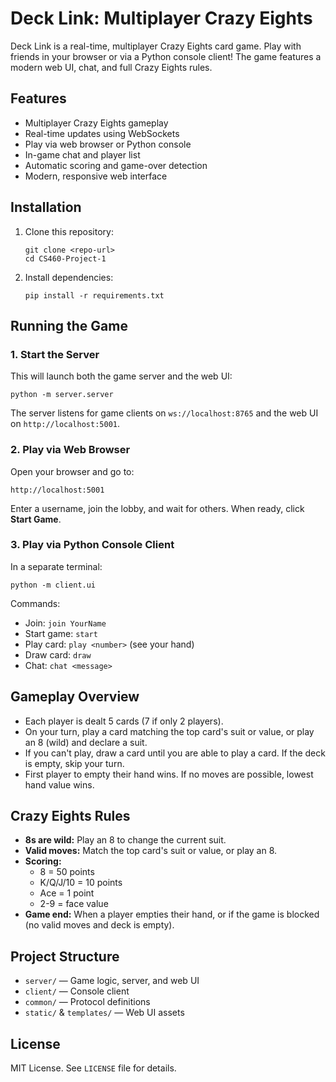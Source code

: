 
# Deck Link: Multiplayer Crazy Eights

Deck Link is a real-time, multiplayer Crazy Eights card game. Play with friends in your browser or via a Python console client! The game features a modern web UI, chat, and full Crazy Eights rules.

## Features

- Multiplayer Crazy Eights gameplay
- Real-time updates using WebSockets
- Play via web browser or Python console
- In-game chat and player list
- Automatic scoring and game-over detection
- Modern, responsive web interface

## Installation

1. Clone this repository:
   ```
   git clone <repo-url>
   cd CS460-Project-1
   ```
2. Install dependencies:
   ```
   pip install -r requirements.txt
   ```

## Running the Game

### 1. Start the Server

This will launch both the game server and the web UI:
```
python -m server.server
```
The server listens for game clients on `ws://localhost:8765` and the web UI on `http://localhost:5001`.

### 2. Play via Web Browser

Open your browser and go to:
```
http://localhost:5001
```
Enter a username, join the lobby, and wait for others. When ready, click **Start Game**.

### 3. Play via Python Console Client

In a separate terminal:
```
python -m client.ui
```
Commands:
- Join: `join YourName`
- Start game: `start`
- Play card: `play <number>` (see your hand)
- Draw card: `draw`
- Chat: `chat <message>`

## Gameplay Overview

- Each player is dealt 5 cards (7 if only 2 players).
- On your turn, play a card matching the top card's suit or value, or play an 8 (wild) and declare a suit.
- If you can't play, draw a card until you are able to play a card. If the deck is empty, skip your turn.
- First player to empty their hand wins. If no moves are possible, lowest hand value wins.

## Crazy Eights Rules

- **8s are wild:** Play an 8 to change the current suit.
- **Valid moves:** Match the top card's suit or value, or play an 8.
- **Scoring:**
  - 8 = 50 points
  - K/Q/J/10 = 10 points
  - Ace = 1 point
  - 2-9 = face value
- **Game end:** When a player empties their hand, or if the game is blocked (no valid moves and deck is empty).

## Project Structure

- `server/` — Game logic, server, and web UI
- `client/` — Console client
- `common/` — Protocol definitions
- `static/` & `templates/` — Web UI assets

## License

MIT License. See `LICENSE` file for details.